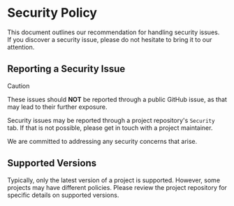 # Security Policy

This document outlines our recommendation for handling security issues. \
If you discover a security issue, please do not hesitate to bring it to our attention.

## Reporting a Security Issue
> [!CAUTION]
> These issues should **NOT** be reported through a public GitHub issue, as that may lead to their further exposure.

Security issues may be reported through a project repository's `Security` tab.
If that is not possible, please get in touch with a project maintainer.

We are committed to addressing any security concerns that arise.

## Supported Versions

Typically, only the latest version of a project is supported.
However, some projects may have different policies.
Please review the project repository for specific details on supported versions.
